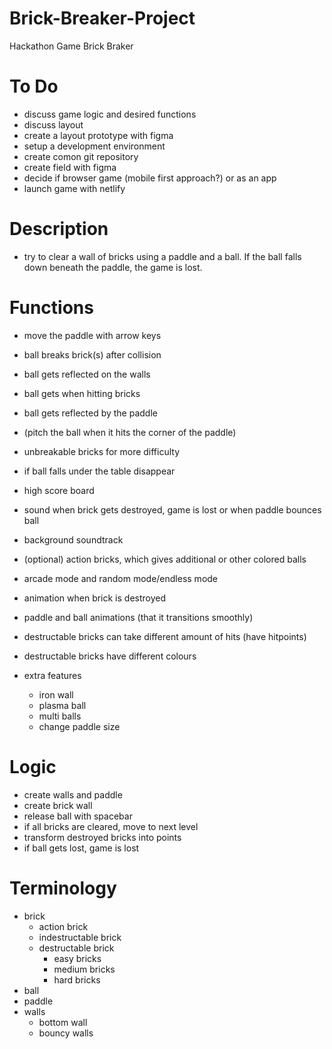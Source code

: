 # Brick-Breaker-Project

Hackathon Game Brick Braker

# To Do

- discuss game logic and desired functions
- discuss layout
- create a layout prototype with figma
- setup a development environment
- create comon git repository
- create field with figma
- decide if browser game (mobile first approach?) or as an app
- launch game with netlify

# Description

- try to clear a wall of bricks using a paddle and a ball. If the ball falls down beneath the paddle, the game is lost.

# Functions

- move the paddle with arrow keys
- ball breaks brick(s) after collision
- ball gets reflected on the walls
- ball gets when hitting bricks
- ball gets reflected by the paddle
- (pitch the ball when it hits the corner of the paddle)
- unbreakable bricks for more difficulty
- if ball falls under the table disappear
- high score board
- sound when brick gets destroyed, game is lost or when paddle bounces ball
- background soundtrack
- (optional) action bricks, which gives additional or other colored balls
- arcade mode and random mode/endless mode
- animation when brick is destroyed
- paddle and ball animations (that it transitions smoothly)
- destructable bricks can take different amount of hits (have hitpoints)
- destructable bricks have different colours

- extra features
  - iron wall
  - plasma ball
  - multi balls
  - change paddle size

# Logic

- create walls and paddle
- create brick wall
- release ball with spacebar
- if all bricks are cleared, move to next level
- transform destroyed bricks into points
- if ball gets lost, game is lost

# Terminology

- brick
  - action brick
  - indestructable brick
  - destructable brick
    - easy bricks
    - medium bricks
    - hard bricks
- ball
- paddle
- walls
  - bottom wall
  - bouncy walls

